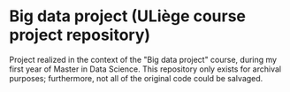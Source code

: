 # Big data project (ULiège course project repository)

Project realized in the context of the "Big data project" course, during my first year of Master in Data Science.
This repository only exists for archival purposes; furthermore, not all of the original code could be salvaged.
